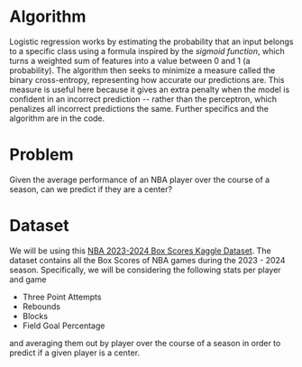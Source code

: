 # Algorithm
Logistic regression works by estimating the probability that an input belongs to a specific class using a formula inspired by the *sigmoid function*, which turns a weighted sum of features into a value between 0 and 1 (a probability). The algorithm then seeks to minimize a measure called the binary cross-entropy, representing how accurate our predictions are. This measure is useful here because it gives an extra penalty when the model is confident in an incorrect prediction -- rather than the perceptron, which penalizes all incorrect predictions the same. Further specifics and the algorithm are in the code.

# Problem
Given the average performance of an NBA player over the course of a season, can we predict if they are a center?

# Dataset
We will be using this [NBA 2023-2024 Box Scores Kaggle Dataset](https://www.kaggle.com/datasets/albi9702/nba-boxscore-season-2023-2024). The dataset contains all the Box Scores of NBA games during the 2023 - 2024 season. Specifically, we will be considering the following stats per player and game
- Three Point Attempts
- Rebounds
- Blocks
- Field Goal Percentage

and averaging them out by player over the course of a season in order to predict if a given player is a center.